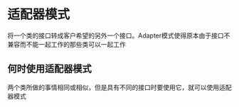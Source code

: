 # 适配器模式
将一个类的接口转成客户希望的另外一个接口。Adapter模式使得原本由于接口不兼容而不能一起工作的那些类可以一起工作
## 何时使用适配器模式
两个类所做的事情相同或相似，但是具有不同的接口时要使用它，就可以使用适配器模式